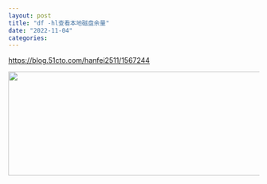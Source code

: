 ```yaml
---
layout: post
title: "df -hl查看本地磁盘余量"
date: "2022-11-04"
categories: 
---
```

<p><a href="https://blog.51cto.com/hanfei2511/1567244">https://blog.51cto.com/hanfei2511/1567244</a></p>

<p><img height="209" src="/uploads/ckeditor/pictures/682/image-20221103175240-1.png" width="810" /></p>


